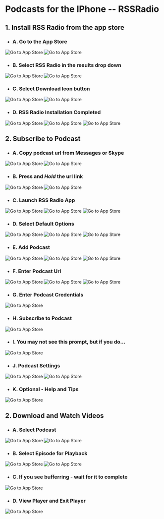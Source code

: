 # Podcasts for the IPhone -- RSSRadio

## 1. Install RSS Radio from the app store

* ### A. Go to the App Store
![Go to App Store](images/HomeScreen01.png)
![Go to App Store](images/AppStore01.png)

* ### B. Select RSS Radio in the results drop down

![Go to App Store](images/AppStore02.png)
![Go to App Store](images/AppStore03.png)

* ### C. Select Download Icon button
![Go to App Store](images/AppStore06.png)
![Go to App Store](images/AppStore07.png)

* ### D. RSS Radio Installation Completed
![Go to App Store](images/AppStore09a.png)
![Go to App Store](images/AppStore10a.png)
![Go to App Store](images/HomeScreen02a.png)

## 2. Subscribe to Podcast

* ### A. Copy podcast url from Messages or Skype

![Go to App Store](images/Messages01.png)
![Go to App Store](images/Skype03.png)

* ### B. Press and ___Hold___ the url link

![Go to App Store](images/Messages02.png)
![Go to App Store](images/Skype01.png)

* ### C. Launch RSS Radio App
![Go to App Store](images/HomeScreen02.png)
![Go to App Store](images/AppStore09.png)
![Go to App Store](images/AppStore10.png)

* ### D. Select Default Options
![Go to App Store](images/RssRadio01.png)
![Go to App Store](images/RssRadio02.png)
![Go to App Store](images/RssRadio03.png)

* ### E. Add Podcast
![Go to App Store](images/RssRadio04.png)
![Go to App Store](images/RssRadio18.png)
![Go to App Store](images/RssRadio05.png)

* ### F. Enter Podcast Url
![Go to App Store](images/RssRadio19.png)
![Go to App Store](images/RssRadio06.png)
![Go to App Store](images/RssRadio20.png)

* ### G. Enter Podcast Credentials
![Go to App Store](images/RssRadio21.png)

* ### H. Subscribe to Podcast
![Go to App Store](images/RssRadio09.png)

* ### I. You may not see this prompt, but if you do...
![Go to App Store](images/RssRadio22.png)

* ### J. Podcast Settings
![Go to App Store](images/RssRadio10.png)
![Go to App Store](images/RssRadio11.png)

* ### K. Optional - Help and Tips
![Go to App Store](images/RssRadio12.png)

## 2. Download and Watch Videos

* ### A. Select Podcast
![Go to App Store](images/RssRadio13.png)
![Go to App Store](images/RssRadio14.png)

* ### B. Select Episode for Playback
![Go to App Store](images/RssRadio15.png)
![Go to App Store](images/RssRadio16.png)

* ### C. If you see bufferring - wait for it to complete
![Go to App Store](images/RssRadio23.png)

* ### D. View Player and Exit Player
![Go to App Store](images/RssRadio17.png)

